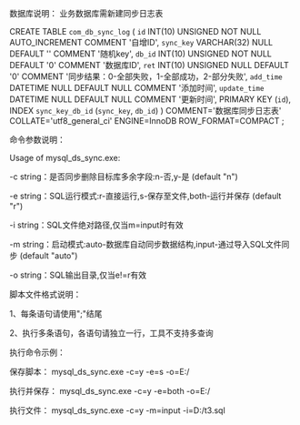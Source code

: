 数据库说明：
业务数据库需新建同步日志表

CREATE TABLE `com_db_sync_log` (
	`id` INT(10) UNSIGNED NOT NULL AUTO_INCREMENT COMMENT '自增ID',
	`sync_key` VARCHAR(32) NULL DEFAULT '' COMMENT '随机key',
	`db_id` INT(10) UNSIGNED NOT NULL DEFAULT '0' COMMENT '数据库ID',
	`ret` INT(10) UNSIGNED NULL DEFAULT '0' COMMENT '同步结果：0-全部失败，1-全部成功，2-部分失败',
	`add_time` DATETIME NULL DEFAULT NULL COMMENT '添加时间',
	`update_time` DATETIME NULL DEFAULT NULL COMMENT '更新时间',
	PRIMARY KEY (`id`),
	INDEX `sync_key_db_id` (`sync_key`, `db_id`)
)
COMMENT='数据库同步日志表'
COLLATE='utf8_general_ci'
ENGINE=InnoDB
ROW_FORMAT=COMPACT
;


命令参数说明：

Usage of mysql_ds_sync.exe:

  -c string：是否同步删除目标库多余字段:n-否,y-是 (default "n")

  -e string：SQL运行模式:r-直接运行,s-保存至文件,both-运行并保存 (default "r")

  -i string：SQL文件绝对路径,仅当m=input时有效

  -m string：启动模式:auto-数据库自动同步数据结构,input-通过导入SQL文件同步 (default "auto")

  -o string：SQL输出目录,仅当e!=r有效

脚本文件格式说明：

1、每条语句请使用";"结尾

2、执行多条语句，各语句请独立一行，工具不支持多查询


执行命令示例：

保存脚本： mysql_ds_sync.exe -c=y -e=s -o=E:/

执行并保存： mysql_ds_sync.exe -c=y -e=both -o=E:/

执行文件： mysql_ds_sync.exe -c=y -m=input -i=D:/t3.sql

